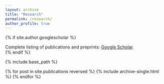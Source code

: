 ```yaml
---
layout: archive
title: "Research"
permalink: /research/
author_profile: true
---
```


{% if site.author.googlescholar %}
  <div class="wordwrap">Complete listing of publications and preprints: <a href="{https://scholar.google.com/citations?user=2kImyloAAAAJ&hl=en}">Google Scholar</a>.</div>
{% endif %}

{% include base_path %}

{% for post in site.publications reversed %}
  {% include archive-single.html %}
{% endfor %}
